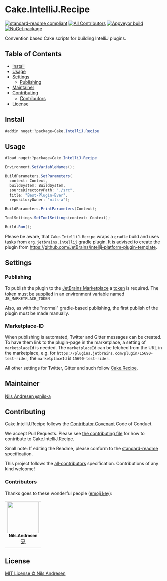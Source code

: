 # Cake.IntelliJ.Recipe

[![standard-readme compliant][]][standard-readme]
[![All Contributors][all-contributorsimage]](#contributors)
[![Appveyor build][appveyorimage]][appveyor]
[![NuGet package][nugetimage]][nuget]

Convention based Cake scripts for building IntelliJ plugins.

## Table of Contents

- [Install](#install)
- [Usage](#usage)
- [Settings](#settings)
  - [Publishing](#publishing)
- [Maintainer](#maintainer)
- [Contributing](#contributing)
  - [Contributors](#contributors)
- [License](#license)

## Install

```cs
#addin nuget:?package=Cake.IntelliJ.Recipe
```

## Usage

```cs
#load nuget:?package=Cake.IntelliJ.Recipe

Environment.SetVariableNames();

BuildParameters.SetParameters(
  context: Context,
  buildSystem: BuildSystem,
  sourceDirectoryPath: "./src",
  title: "Best-Plugin-Ever",
  repositoryOwner: "nils-a");

BuildParameters.PrintParameters(Context);

ToolSettings.SetToolSettings(context: Context);

Build.Run();

```

Please be aware, that `Cake.IntelliJ.Recipe` wraps a `gradle` build
and uses tasks from `org.jetbrains.intellij` gradle plugin.
It is advised to create the plugin from https://github.com/JetBrains/intellij-platform-plugin-template.

## Settings

### Publishing

To publish the plugin to the [JetBrains Marketplace](https://plugins.jetbrains.com/) a [token](https://plugins.jetbrains.com/author/me/tokens) is required.
The token must be supplied in an environment variable named `JB_MARKETPLACE_TOKEN`

Also, as with the "normal" gradle-based publishing, the first publish of the plugin must be made manually.

### Marketplace-ID

When publishing is automated, Twitter and Gitter messages can be created. To have them link to the plugin-page in the marketplace,
a setting of `marketplaceId` is needed. The `marketplaceId` can be fetched from the URL in the marketplace, e.g. for `https://plugins.jetbrains.com/plugin/15690-test-rider`, the `marketplaceId` is `15690-test-rider`.

All other settings for Twitter, Gitter and such follow [Cake.Recipe](https://cake-contrib.github.io/Cake.Recipe/docs/fundamentals/environment-variables#twitter).


## Maintainer

[Nils Andresen @nils-a][maintainer]

## Contributing

Cake.IntelliJ.Recipe follows the [Contributor Covenant][contrib-covenant] Code of Conduct.

We accept Pull Requests.
Please see [the contributing file][contributing] for how to contribute to Cake.IntelliJ.Recipe.

Small note: If editing the Readme, please conform to the [standard-readme][] specification.

This project follows the [all-contributors][] specification. Contributions of any kind welcome!

### Contributors

Thanks goes to these wonderful people ([emoji key][emoji-key]):

<!-- ALL-CONTRIBUTORS-LIST:START - Do not remove or modify this section -->
<!-- prettier-ignore-start -->
<!-- markdownlint-disable -->
<table>
  <tr>
    <td align="center"><a href="https://github.com/nils-a"><img src="https://avatars3.githubusercontent.com/u/349188?v=4?s=100" width="100px;" alt=""/><br /><sub><b>Nils Andresen</b></sub></a><br /><a href="https://github.com/nils-a/Cake.IntelliJ.Recipe/commits?author=nils-a" title="Code">💻</a></td>
  </tr>
</table>

<!-- markdownlint-restore -->
<!-- prettier-ignore-end -->

<!-- ALL-CONTRIBUTORS-LIST:END -->

## License

[MIT License © Nils Andresen][license]

[all-contributors]: https://github.com/all-contributors/all-contributors
[all-contributorsimage]: https://img.shields.io/github/all-contributors/nils-a/Cake.IntelliJ.Recipe.svg?color=orange&style=flat-square
[appveyor]: https://ci.appveyor.com/project/nilsa/cake-intellij.recipe
[appveyorimage]: https://img.shields.io/appveyor/ci/nilsa/cake-intellij.recipe.svg?logo=appveyor&style=flat-square
[contrib-covenant]: https://www.contributor-covenant.org/version/1/4/code-of-conduct
[contributing]: CONTRIBUTING.md
[emoji-key]: https://allcontributors.org/docs/en/emoji-key
[maintainer]: https://github.com/nils-a
[nuget]: https://nuget.org/packages/Cake.IntelliJ.Recipe
[nugetimage]: https://img.shields.io/nuget/v/Cake.IntelliJ.Recipe.svg?logo=nuget&style=flat-square
[license]: LICENSE.txt
[standard-readme]: https://github.com/RichardLitt/standard-readme
[standard-readme compliant]: https://img.shields.io/badge/readme%20style-standard-brightgreen.svg?style=flat-square
